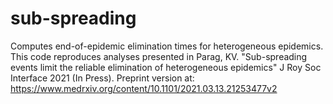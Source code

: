 # sub-spreading
Computes end-of-epidemic elimination times for heterogeneous epidemics. This code reproduces analyses presented in Parag, KV. "Sub-spreading events limit the reliable elimination of heterogeneous epidemics" J Roy Soc Interface 2021 (In Press). Preprint version at: https://www.medrxiv.org/content/10.1101/2021.03.13.21253477v2
